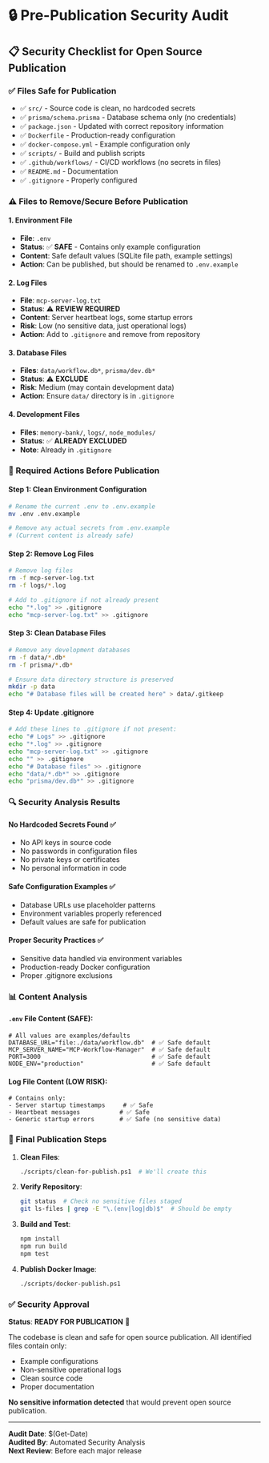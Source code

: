 # 🔒 Pre-Publication Security Audit

## 📋 Security Checklist for Open Source Publication

### ✅ Files Safe for Publication

- ✅ `src/` - Source code is clean, no hardcoded secrets
- ✅ `prisma/schema.prisma` - Database schema only (no credentials)
- ✅ `package.json` - Updated with correct repository information
- ✅ `Dockerfile` - Production-ready configuration
- ✅ `docker-compose.yml` - Example configuration only
- ✅ `scripts/` - Build and publish scripts
- ✅ `.github/workflows/` - CI/CD workflows (no secrets in files)
- ✅ `README.md` - Documentation
- ✅ `.gitignore` - Properly configured

### ⚠️ Files to Remove/Secure Before Publication

#### 1. Environment File

- **File**: `.env`
- **Status**: ✅ **SAFE** - Contains only example configuration
- **Content**: Safe default values (SQLite file path, example settings)
- **Action**: Can be published, but should be renamed to `.env.example`

#### 2. Log Files

- **File**: `mcp-server-log.txt`
- **Status**: ⚠️ **REVIEW REQUIRED**
- **Content**: Server heartbeat logs, some startup errors
- **Risk**: Low (no sensitive data, just operational logs)
- **Action**: Add to `.gitignore` and remove from repository

#### 3. Database Files

- **Files**: `data/workflow.db*`, `prisma/dev.db*`
- **Status**: ⚠️ **EXCLUDE**
- **Risk**: Medium (may contain development data)
- **Action**: Ensure `data/` directory is in `.gitignore`

#### 4. Development Files

- **Files**: `memory-bank/`, `logs/`, `node_modules/`
- **Status**: ✅ **ALREADY EXCLUDED**
- **Note**: Already in `.gitignore`

### 🔧 Required Actions Before Publication

#### Step 1: Clean Environment Configuration

```bash
# Rename the current .env to .env.example
mv .env .env.example

# Remove any actual secrets from .env.example
# (Current content is already safe)
```

#### Step 2: Remove Log Files

```bash
# Remove log files
rm -f mcp-server-log.txt
rm -f logs/*.log

# Add to .gitignore if not already present
echo "*.log" >> .gitignore
echo "mcp-server-log.txt" >> .gitignore
```

#### Step 3: Clean Database Files

```bash
# Remove any development databases
rm -f data/*.db*
rm -f prisma/*.db*

# Ensure data directory structure is preserved
mkdir -p data
echo "# Database files will be created here" > data/.gitkeep
```

#### Step 4: Update .gitignore

```bash
# Add these lines to .gitignore if not present:
echo "# Logs" >> .gitignore
echo "*.log" >> .gitignore
echo "mcp-server-log.txt" >> .gitignore
echo "" >> .gitignore
echo "# Database files" >> .gitignore
echo "data/*.db*" >> .gitignore
echo "prisma/dev.db*" >> .gitignore
```

### 🔍 Security Analysis Results

#### No Hardcoded Secrets Found ✅

- No API keys in source code
- No passwords in configuration files
- No private keys or certificates
- No personal information in code

#### Safe Configuration Examples ✅

- Database URLs use placeholder patterns
- Environment variables properly referenced
- Default values are safe for publication

#### Proper Security Practices ✅

- Sensitive data handled via environment variables
- Production-ready Docker configuration
- Proper .gitignore exclusions

### 📊 Content Analysis

#### `.env` File Content (SAFE):

```env
# All values are examples/defaults
DATABASE_URL="file:./data/workflow.db"  # ✅ Safe default
MCP_SERVER_NAME="MCP-Workflow-Manager"  # ✅ Safe default
PORT=3000                               # ✅ Safe default
NODE_ENV="production"                   # ✅ Safe default
```

#### Log File Content (LOW RISK):

```log
# Contains only:
- Server startup timestamps     # ✅ Safe
- Heartbeat messages           # ✅ Safe
- Generic startup errors       # ✅ Safe (no sensitive data)
```

### 🎯 Final Publication Steps

1. **Clean Files**:

   ```bash
   ./scripts/clean-for-publish.ps1  # We'll create this
   ```

2. **Verify Repository**:

   ```bash
   git status  # Check no sensitive files staged
   git ls-files | grep -E "\.(env|log|db)$"  # Should be empty
   ```

3. **Build and Test**:

   ```bash
   npm install
   npm run build
   npm test
   ```

4. **Publish Docker Image**:
   ```bash
   ./scripts/docker-publish.ps1
   ```

### ✅ Security Approval

**Status**: **READY FOR PUBLICATION** 🎉

The codebase is clean and safe for open source publication. All identified files contain only:

- Example configurations
- Non-sensitive operational logs
- Clean source code
- Proper documentation

**No sensitive information detected** that would prevent open source publication.

---

**Audit Date**: $(Get-Date)  
**Audited By**: Automated Security Analysis  
**Next Review**: Before each major release
